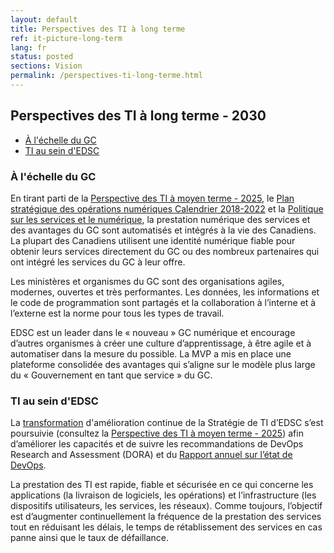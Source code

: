 ```yaml
---
layout: default
title: Perspectives des TI à long terme
ref: it-picture-long-term
lang: fr
status: posted
sections: Vision
permalink: /perspectives-ti-long-terme.html
---
```


## Perspectives des TI à long terme - 2030

- [À l'échelle du GC](#à-léchelle-du-gc)
- [TI au sein d'EDSC](#ti-au-sein-dedsc)

### À l'échelle du GC

En tirant parti de la [Perspective des TI à moyen terme - 2025](perspectives-ti-moyen-terme.html), le [Plan stratégique des opérations numériques Calendrier 2018-2022](https://www.canada.ca/fr/gouvernement/systeme/gouvernement-numerique/plan-strategique-operations-numerique-2018-2022.htm) et la [Politique sur les services et le numérique](https://www.tbs-sct.gc.ca/pol/doc-fra.aspx?id=32603), la prestation numérique des services et des avantages du GC sont automatisés et intégrés à la vie des Canadiens.
La plupart des Canadiens utilisent une identité numérique fiable pour obtenir leurs services directement du GC ou des nombreux partenaires qui ont intégré les services du GC à leur offre.

Les ministères et organismes du GC sont des organisations agiles, modernes, ouvertes et très performantes.
Les données, les informations et le code de programmation sont partagés et la collaboration à l’interne et à l’externe est la norme pour tous les types de travail.

EDSC est un leader dans le « nouveau » GC numérique et encourage d’autres organismes à créer une culture d’apprentissage, à être agile et à automatiser dans la mesure du possible.
La MVP a mis en place une plateforme consolidée des avantages qui s’aligne sur le modèle plus large du « Gouvernement en tant que service » du GC.

### TI au sein d'EDSC

La [transformation](https://cloud.google.com/solutions/devops/devops-culture-transform) d'amélioration continue de la Stratégie de TI d’EDSC s’est poursuivie (consultez la [Perspective des TI à moyen terme - 2025](perspectives-ti-moyen-terme.html)) afin d’améliorer les capacités et de suivre les recommandations de DevOps Research and Assessment (DORA) et du [Rapport annuel sur l’état de DevOps]((https://cloud.google.com/devops/)).

La prestation des TI est rapide, fiable et sécurisée en ce qui concerne les applications (la livraison de logiciels, les opérations) et l’infrastructure (les dispositifs utilisateurs, les services, les réseaux).
Comme toujours, l’objectif est d’augmenter continuellement la fréquence de la prestation des services tout en réduisant les délais, le temps de rétablissement des services en cas panne ainsi que le taux de défaillance.
